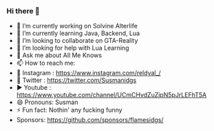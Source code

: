 ### Hi there 👋

- 🔭 I’m currently working on Solvine Alterlife
- 🌱 I’m currently learning Java, Backend, Lua
- 👯 I’m looking to collaborate on GTA-Reality
- 🤔 I’m looking for help with Lua Learning
- 💬 Ask me about All Me Knows
- 📫 How to reach me: 
- 📸 Instagram : https://www.instagram.com/reldyal_/
- 🦅 Twitter   : https://twitter.com/Susmanidgs
- ▶  Youtube   : https://www.youtube.com/channel/UCmCHvdZuZjpN5pJrLEFhT5A
- 😄 Pronouns: Susman
- ⚡ Fun fact: Nothin' any fucking funny
- Sponsors: https://github.com/sponsors/flamesidgs/
